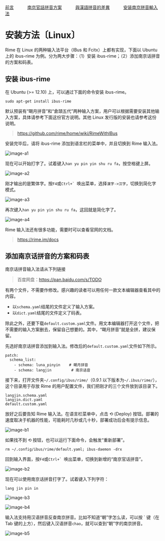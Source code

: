 
<tr>
<td><a style="margin-right: 40px;" href="https://uliloewi.github.io/LangJinPinIn/CiwnIwn">前言</a></td>
<td ><a style="margin-right: 40px;" href="https://uliloewi.github.io/LangJinPinIn/PinInFangAng">南京官話拼音方案</a></td>
<td ><a style="margin-right: 40px;" href="https://uliloewi.github.io/LangJinPinIn/LinIwnChaI">與漢語拼音的差異</a></td>
<td ><a style="margin-right: 40px;" href="https://uliloewi.github.io/LangJinPinIn/angzhuangfa">安装南京拼音輸入法</a></td>
</tr>

# 安装方法〔Linux〕



Rime 在 Linux 的两种输入法平台（IBus 和 Fcitx）上都有实现，下面以 Ubuntu 上的 ibus-rime 为例。分为两大步骤：（1）安装 ibus-rime；（2）添加南京话拼音的方案和码表。

## 安装 ibus-rime

在 Ubuntu (>= 12.10) 上，可以通过下面的命令安装 ibus-rime。

```
sudo apt-get install ibus-rime
```

默认预装有“朙月拼音”和“倉頡五代”两种输入方案，用户可以根据需要安装其他输入方案，具体请参考下面这份官方说明。其他 Linux 发行版的安装也请参考这份说明。

> https://github.com/rime/home/wiki/RimeWithIBus

安装完毕后，请将 ibus-rime 添加到语言栏的菜单中，并且切换到 Rime 输入法。

![image-a1]

现在可以开始打字了。试着键入`han yu pin yin shu ru fa`，按空格键上屏。

![image-a2]

刚才输出的是繁体字。按`F4`或```Ctrl+` ```唤出菜单，选择`漢字->汉字`，切换到简化字模式。

![image-a3]

再次键入`han yu pin yin shu ru fa`，这回就是简化字了。

![image-a4]

Rime 输入法还有很多功能，需要时可以查看官网的文档。

> https://rime.im/docs

## 添加南京话拼音的方案和码表

南京话拼音输入法请从下列链接

> 百度网盘：https://pan.baidu.com/s/TODO

有两个文件，不需要作修改。感兴趣的读者可以用任何一款文本编辑器查看其中的内容。

- 以`schema.yaml`结尾的文件定义了输入方案。
- 以`dict.yaml`结尾的文件定义了码表。

除此之外，还要下载`default.custom.yaml`文件。用文本编辑器打开这个文件，把不需要的输入方案删去，保留自己想要的。其中，“朙月拼音”就是全拼，建议保留。

先选好南京话拼音添加到输入法。修改后的`default.custom.yaml`文件如下所示。

```
patch:
  schema_list:
    - schema: luna_pinyin    # 朙月拼音
    - schema: langjin         # 南京话音
```

接下来，打开文件夹`~/.config/ibus/rime/`（0.9.1 以下版本为`~/.ibus/rime/`），这个目录用于存放 Rime 的用户配置文件，我们把刚才的三个文件放到该目录下。

```
langjin.schema.yaml
langjin.dict.yaml
default.custom.yaml
```

放好之后要告知 Rime 输入法。在语言栏菜单中，点击 ⟲ (Deploy) 按钮。部署的速度取决于机器的性能，可能耗时几秒或几十秒，部署成功后会有提示信息。

![image-b1]

如果找不到 ⟲ 按钮，也可以运行下面命令，会触发“重新部署”。

```
rm ~/.config/ibus/rime/default.yaml; ibus-daemon -drx
```

回到输入界面，按`F4`或```Ctrl+` ```唤出菜单，切换到新增的“南京官话拼音”。

![image-b2]

现在可以使用南京话拼音打字了。试着键入下列字符：

```
lang jin pin in
```

![image-b3]



![image-b4]

输入法支持用汉语拼音反查南京拼音。比如不知道“朝”字怎么读，可以按 \` 键（在 Tab 键的上方），然后键入汉语拼音`chao`，就可以查到“朝”字的南京拼音。

![image-b5]

[image-a1]: https://ww1.sinaimg.cn/large/006mIeATgw1f3w2sk9mixj30dw0b4wer.jpg
[image-a2]: https://ww2.sinaimg.cn/large/006mIeATgw1f3w2skoehbj30dw0b474q.jpg
[image-a3]: https://ww2.sinaimg.cn/large/006mIeATgw1f3w2slew6nj30dw0b4mxl.jpg
[image-a4]: https://ww2.sinaimg.cn/large/006mIeATgw1f3w2sm4khpj30dw0b4dge.jpg

[image-b1]: https://ww4.sinaimg.cn/large/006mIeATgw1f3w2sn2efdj30dw0b40t0.jpg
[image-b2]: https://ww1.sinaimg.cn/large/006mIeATgw1f3w2snhiscj30dw0b40tb.jpg
[image-b3]: https://ww3.sinaimg.cn/large/006mIeATgw1f3w2snz5v4j30dw0b4js4.jpg
[image-b4]: https://ww1.sinaimg.cn/large/006mIeATgw1f3w2sokg8kj30dw0b4mxv.jpg
[image-b5]: https://ww3.sinaimg.cn/large/006mIeATgw1f3w2sp37a4j30dw0b4q3o.jpg
